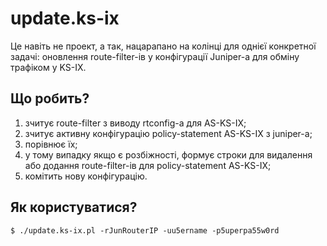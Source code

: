 update.ks-ix
============

Це навіть не проект, а так, нацарапано на колінці для однієї конкретної задачі: оновлення route-filter-ів у конфігурації Juniper-а для обміну трафіком у KS-IX.

Що робить?
----------

1.  зчитує route-filter з виводу rtconfig-а для AS-KS-IX;
2.  зчитує активну конфігурацію policy-statement AS-KS-IX з juniper-а;
3.  порівнює їх;
4.  у тому випадку якщо є розбіжності, формує строки для видалення або додання route-filter-ів для policy-statement AS-KS-IX;
5.  комітить нову конфігурацію.

Як користуватися?
-----------------

    $ ./update.ks-ix.pl -rJunRouterIP -uu5ername -p5uperpa55w0rd
